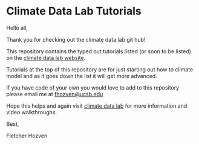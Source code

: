 # Climate Data Lab Tutorials
Hello all,

Thank you for checking out the climate data lab git hub!

This repository contains the typed out tutorials listed (or soon to be listed) on the [climate data lab website](https://climate-datalab.org/). 

Tutorials at the top of this repository are for just starting out how to climate model and as it goes down the list it will get more advanced.

If you have code of your own you would love to add to this repository please email me at fhozven@ucsb.edu 

Hope this helps and again visit [climate data lab](https://climate-datalab.org/) for more information and video walkthroughs.

Best,

Fletcher Hozven 
